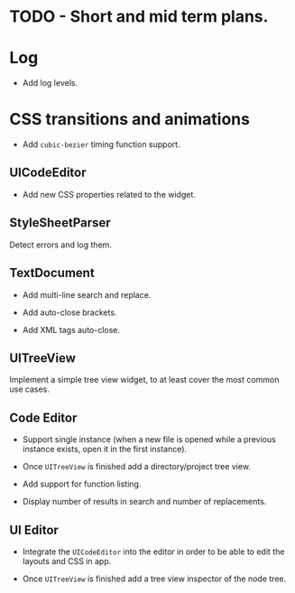 
# TODO - Short and mid term plans.

# Log

* Add log levels.

# CSS transitions and animations

* Add `cubic-bezier` timing function support.

## UICodeEditor

* Add new CSS properties related to the widget.

## StyleSheetParser

Detect errors and log them.

## TextDocument

* Add multi-line search and replace.

* Add auto-close brackets.

* Add XML tags auto-close.

## UITreeView

Implement a simple tree view widget, to at least cover the most common use cases.

## Code Editor

* Support single instance (when a new file is opened while a previous instance exists, open it in the first instance).

* Once `UITreeView` is finished add a directory/project tree view.

* Add support for function listing.

* Display number of results in search and number of replacements.

## UI Editor

* Integrate the `UICodeEditor` into the editor in order to be able to edit the layouts and CSS in app.

* Once `UITreeView` is finished add a tree view inspector of the node tree.
